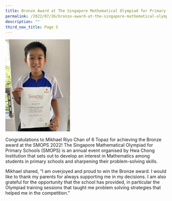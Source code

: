 ```yaml
---
title: Bronze Award at The Singapore Mathematical Olympiad for Primary Schools (SMOPS)
permalink: /2022/07/26/bronze-award-at-the-singapore-mathematical-olympiad-for-primary-schools-smops/
description: ""
third_nav_title: Page 5
---
```

<img style="width: 40%;" src="/images/brz.jpg">
<p>Congratulations to Mikhael Riyo Chan of 6 Topaz for achieving the Bronze award at the SMOPS 2022! The Singapore Mathematical Olympiad for Primary Schools (SMOPS) is an annual event organised by Hwa Chong Institution that sets out to develop an interest in Mathematics among students in primary schools and sharpening their problem-solving skills.</p>
<p>Mikhael shared, “I am overjoyed and proud to win the Bronze award. I would like to thank my parents for always supporting me in my decisions. I am also grateful for the opportunity that the school has provided, in particular the Olympiad training sessions that taught me problem solving strategies that helped me in the competition.”</p>